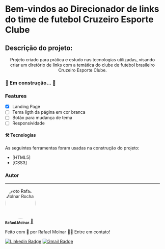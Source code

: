 # Bem-vindos ao Direcionador de links do time de futebol Cruzeiro Esporte Clube

## Descrição do projeto:

<p align="center">Projeto criado para prática e estudo nas tecnologias utilizadas, visando criar um diretório de links com a temática do clube de futebol brasileiro Cruzeiro Esporte Clube.</p>

### 🚧 Em construção...  🚧 

### Features

- [x] Landing Page
- [ ] Tema ligth da página em cor branca
- [ ] Botão para mudança de tema
- [ ] Responsividade

#### 🛠 Tecnologias

As seguintes ferramentas foram usadas na construção do projeto:

- [HTML5]
- [CSS3]

### Autor
---

<a href="https://github.com/rafaelmolnar">
 <img style="border-radius: 50%;" src="https://avatars.githubusercontent.com/u/52723416?v=4" width="100px;" alt="Foto Rafael Molnar Rocha"/>
 <br />
 <sub><b>Rafael Molnar</b></sub></a> <a href="https://github.com/rafaelmolnar" title="Github">🐺</a>


Feito com 💙 por Rafael Molnar 👋🏽 Entre em contato!

[![Linkedin Badge](https://img.shields.io/badge/-Thiago-blue?style=flat-square&logo=Linkedin&logoColor=white&link=https://www.linkedin.com/in/rafael-molnar-rocha/)](https://www.linkedin.com/in/rafael-molnar-rocha-856002247/) 
[![Gmail Badge](https://img.shields.io/badge/-rafaelmolnar.r@gmail.com-c14438?style=flat-square&logo=Gmail&logoColor=white&link=mailto:rafaelmolnar.r@gmail.com)](mailto:rafaelmolnar.r@gmail.com)
